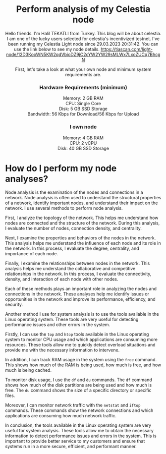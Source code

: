 <div align=center>
<h1>Perform analysis of my Celestia node</h1>

Hello friends. I'm Halil TEKATLI from Turkey. This blog will be about celestia. I am one of the lucky users selected for celestia's incentivized testnet.
 I've been running my Celestia Light node since 29.03.2023 20:31:42. You can use the link below to see my node details.
 https://tiascan.com/light-node/12D3KooWN5KW2qdVbioDZ9jC2cYW2YW29sMLWx7LxoZUCq7BhcgN 

  
First, let's take a look at what your own node and minimum system requirements are.

### Hardware Requirements (minimum) <br>
Memory: 2 GB RAM <br>
CPU: Single Core <br>
Disk: 5 GB SSD Storage <br>
Bandwidth: 56 Kbps for Download/56 Kbps for Upload <br>
### I own node <br>
Memory: 4 GB RAM <br>
CPU: 2 vCPU <br>
Disk: 40 GB SSD Storage <br>
</div>

# How do I perform my node analyses?

  Node analysis is the examination of the nodes and connections in a network. Node analysis is often used to understand the structural properties of a network, identify important nodes, and understand their impact on the network. I use several methods to perform node analysis.

First, I analyze the topology of the network. This helps me understand how nodes are connected and the structure of the network. During this analysis, I evaluate the number of nodes, connection density, and centrality.

Next, I examine the properties and behaviors of the nodes in the network. This analysis helps me understand the influence of each node and its role in the network. In this process, I evaluate the degree, centrality, and importance of each node.

Finally, I examine the relationships between nodes in the network. This analysis helps me understand the collaborative and competitive relationships in the network. In this process, I evaluate the connectivity, density, and interaction of each node with other nodes.

Each of these methods plays an important role in analyzing the nodes and connections in the network. These analyses help me identify issues or opportunities in the network and improve its performance, efficiency, and security.

  Another method I use for system analysis is to use the tools available in the Linux operating system. These tools are very useful for detecting performance issues and other errors in the system.

Firstly, I can use the ```top``` and ```htop``` tools available in the Linux operating system to monitor CPU usage and which applications are consuming more resources. These tools allow me to quickly detect overload situations and provide me with the necessary information to intervene.

In addition, I can track RAM usage in the system using the ```free``` command. This shows how much of the RAM is being used, how much is free, and how much is being cached.

To monitor disk usage, I use the ```df``` and ```du``` commands. The ```df``` command shows how much of the disk partitions are being used and how much is free. The ```du``` command shows the size of a specific directory or specific files.

Moreover, I can monitor network traffic with the ```netstat``` and ```iftop``` commands. These commands show the network connections and which applications are consuming how much network traffic.

In conclusion, the tools available in the Linux operating system are very useful for system analysis. These tools allow me to obtain the necessary information to detect performance issues and errors in the system. This is important to provide better service to my customers and ensure that systems run in a more secure, efficient, and performant manner.
